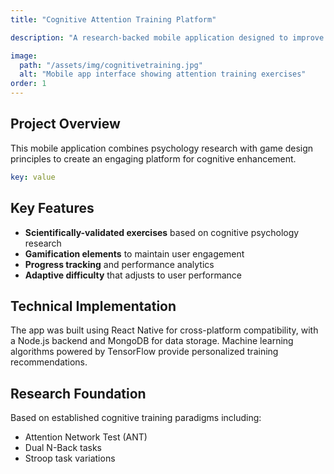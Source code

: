 ```yaml
---
title: "Cognitive Attention Training Platform"

description: "A research-backed mobile application designed to improve cognitive attention and focus through scientifically-validated training exercises."

image:
  path: "/assets/img/cognitivetraining.jpg"
  alt: "Mobile app interface showing attention training exercises"
order: 1
---
```


## Project Overview

This mobile application combines psychology research with game design principles to create an engaging platform for cognitive enhancement.

```yaml
key: value
```

## Key Features

- **Scientifically-validated exercises** based on cognitive psychology research
- **Gamification elements** to maintain user engagement
- **Progress tracking** and performance analytics
- **Adaptive difficulty** that adjusts to user performance

## Technical Implementation

The app was built using React Native for cross-platform compatibility, with a Node.js backend and MongoDB for data storage. Machine learning algorithms powered by TensorFlow provide personalized training recommendations.

## Research Foundation

Based on established cognitive training paradigms including:
- Attention Network Test (ANT)
- Dual N-Back tasks
- Stroop task variations
